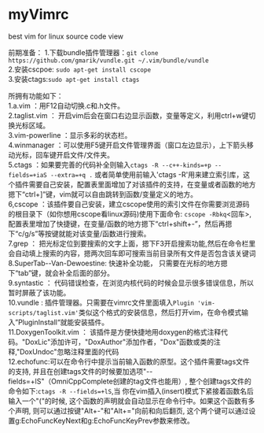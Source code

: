 # myVimrc
best vim for linux source code view

前期准备：
1.下载bundle插件管理器：`git clone https://github.com/gmarik/vundle.git ~/.vim/bundle/vundle`<br/>
2.安装cscpoe: `sudo apt-get install cscope` <br/>
3.安装ctags:`sudo apt-get install ctags` <br/>

所拥有功能如下：<br/>
1.a.vim ：用F12自动切换.c和.h文件。<br/>
2.taglist.vim ： 开启vim后会在窗口右边显示函数，变量等定义，利用ctrl+w键切换光标区域。<br/>
3.vim-powerline ：显示多彩的状态栏。<br/>
4.winmanager ：可以使用F5键开启文件管理界面（窗口左边显示），上下箭头移动光标，回车键开启文件/文件夹。<br/>
5.ctags ：如果要完善的代码补全则输入`ctags -R --c++-kinds=+p --fields=+iaS --extra=+q .` 或者简单使用前输入'ctags -R'用来建立索引库，这个插件需要自己安装，配置表里面增加了对该插件的支持，在变量或者函数的地方摁下“ctrl+]”键，vim就可以自由跳转到函数/变量定义的地方。<br/>
6,cscope ：该插件要自己安装，建立cscope使用的索引文件在你需要浏览源码的根目录下（如你想用cscope看linux源码)使用下面命令: `cscope -Rbkq`<回车>,配置表里增加了快捷键，在变量/函数的地方摁下“ctrl+shift+-”，然后再摁下“c/g/s”等按键就能对该变量/函数进行搜索。<br/>
7.grep ： 把光标定位到要搜索的文字上面，摁下F3开启搜索功能,然后在命令栏里会自动填上搜索的内容，摁两次回车即可搜索当前目录所有文件是否包含该关键词<br/>
8.SuperTab--Van-Dewoestine: 快速补全功能， 只需要在光标的地方摁下“tab”键，就会补全后面的部分。<br/>
9.syntastic ： 代码错误检查，在浏览内核代码的时候会显示很多错误信息，所以暂时屏蔽了该功能。<br/>
10.vundle : 插件管理器。只需要在vimrc文件里面填入`Plugin 'vim-scripts/taglist.vim'`类似这个格式的安装信息，然后打开vim，在命令模式输入”PluginInstall“就能安装插件。<br/>
11.DoxygenToolkit.vim ： 该插件是方便快捷地用doxygen的格式注释代码。"DoxLic"添加许可，"DoxAuthor"添加作者，"Dox"函数或类的注释,"DoxUndoc"忽略注释里面的代码<br/>
12.echofunc:可以在命令行中提示当前输入函数的原型。这个插件需要tags文件的支持, 并且在创建tags文件的时候要加选项"--fields=+lS"（OmniCppComplete创建的tag文件也能用）, 整个创建tags文件的命令如下:`ctags -R --fields=+lS`,当 你在vim插入(insert)模式下紧接着函数名后输入一个"("的时候, 这个函数的声明就会自动显示在命令行中。如果这个函数有多个声明, 则可以通过按键"Alt+-"和"Alt+="向前和向后翻页, 这个两个键可以通过设置g:EchoFuncKeyNext和g:EchoFuncKeyPrev参数来修改。
